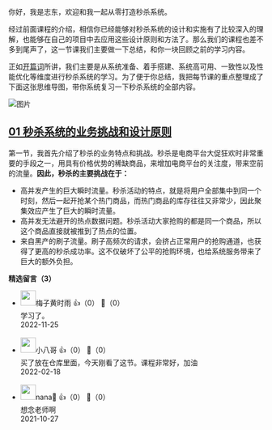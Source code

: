 你好，我是志东，欢迎和我一起从零打造秒杀系统。

经过前面课程的介绍，相信你已经能够对秒杀系统的设计和实施有了比较深入的理解，也能够在自己的项目中去应用这些设计原则和方法了。那么我们的课程也差不多到尾声了，这一节课我们主要做一下总结，和你一块回顾之前的学习内容。

正如[开篇词](https://time.geekbang.org/column/article/420765)所讲，我们主要是从系统准备、着手搭建、系统高可用、一致性以及性能优化等维度进行秒杀系统的学习。为了便于你总结，我把每节课的重点整理成了下面这张思维导图，带你系统复习一下秒杀系统的全部内容。

![图片](https://static001.geekbang.org/resource/image/e3/5e/e3d3c41e084278a5b8c7d820c1b68c5e.jpg?wh=1920x1422)

## [**01 秒杀系统的业务挑战和设计原则**](https://time.geekbang.org/column/article/420777)

第一节，我首先介绍了秒杀的业务特点和挑战。秒杀是电商平台大促狂欢时非常重要的手段之一，用具有价格优势的稀缺商品，来增加电商平台的关注度，带来空前的流量。**因此，秒杀的主要挑战在于：**

- 高并发产生的巨大瞬时流量。秒杀活动的特点，就是将用户全部集中到同一个时刻，然后一起开抢某个热门商品，而热门商品的库存往往又非常少，因此聚集效应产生了巨大的瞬时流量。
- 高并发无法避开的热点数据问题。秒杀活动大家抢购的都是同一个商品，所以这个商品直接就被推到了热点的位置。
- 来自黑产的刷子流量。刷子高频次的请求，会挤占正常用户的抢购通道，也获得了更高的秒杀成功率。这不仅破坏了公平的抢购环境，也给系统服务带来了巨大的额外负担。
<div><strong>精选留言（3）</strong></div><ul>
<li><img src="https://static001.geekbang.org/account/avatar/00/0f/80/82/3c21b30c.jpg" width="30px"><span>梅子黄时雨</span> 👍（0） 💬（0）<div>学习了。</div>2022-11-25</li><br/><li><img src="http://thirdwx.qlogo.cn/mmopen/vi_32/DYAIOgq83eqXGKRyFDH2ia15hV4PeRfgibgb1djXGNibmU4LlMUK5hlHkWpqBpwmEXJ0HBZ2nAN0doQiaGROA5GIhg/132" width="30px"><span>小八哥</span> 👍（0） 💬（0）<div>买了放在仓库里面，今天刚看了这节。课程非常好，加油</div>2022-02-18</li><br/><li><img src="https://static001.geekbang.org/account/avatar/00/25/5c/55/d113d3ea.jpg" width="30px"><span>nana👄</span> 👍（0） 💬（0）<div>想念老师啊</div>2021-10-27</li><br/>
</ul>